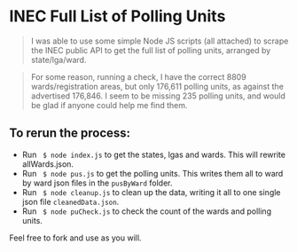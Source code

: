 # INEC Full List of Polling Units

> I was able to use some simple Node JS scripts (all attached) to scrape the INEC public API to get the full list of polling units, arranged by state/lga/ward.

> For some reason, running a check, I have the correct 8809 wards/registration areas, but only 176,611 polling units, as against the advertised 176,846. I seem to be missing 235 polling units, and would be glad if anyone could help me find them.

## To rerun the process:
- Run ``` $ node index.js``` to get the states, lgas and wards. This will rewrite allWards.json.
- Run ``` $ node pus.js``` to get the polling units. This writes them all to ward by ward json files in the `pusByWard` folder.
- Run ``` $ node cleanup.js``` to clean up the data, writing it all to one single json file `cleanedData.json`.
- Run ``` $ node puCheck.js``` to check the count of the wards and polling units.

Feel free to fork and use as you will.
